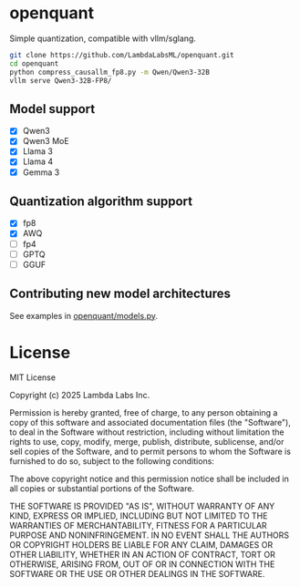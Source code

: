 # openquant

Simple quantization, compatible with vllm/sglang.

```bash
git clone https://github.com/LambdaLabsML/openquant.git
cd openquant
python compress_causallm_fp8.py -m Qwen/Qwen3-32B
vllm serve Qwen3-32B-FP8/
```

## Model support

- [x] Qwen3
- [x] Qwen3 MoE
- [x] Llama 3
- [x] Llama 4
- [x] Gemma 3

## Quantization algorithm support

- [x] fp8
- [x] AWQ
- [ ] fp4
- [ ] GPTQ
- [ ] GGUF

## Contributing new model architectures

See examples in [openquant/models.py](openquant/models.py).

# License

MIT License

Copyright (c) 2025 Lambda Labs Inc.

Permission is hereby granted, free of charge, to any person obtaining a copy
of this software and associated documentation files (the "Software"), to deal
in the Software without restriction, including without limitation the rights
to use, copy, modify, merge, publish, distribute, sublicense, and/or sell
copies of the Software, and to permit persons to whom the Software is
furnished to do so, subject to the following conditions:

The above copyright notice and this permission notice shall be included in all
copies or substantial portions of the Software.

THE SOFTWARE IS PROVIDED "AS IS", WITHOUT WARRANTY OF ANY KIND, EXPRESS OR
IMPLIED, INCLUDING BUT NOT LIMITED TO THE WARRANTIES OF MERCHANTABILITY,
FITNESS FOR A PARTICULAR PURPOSE AND NONINFRINGEMENT. IN NO EVENT SHALL THE
AUTHORS OR COPYRIGHT HOLDERS BE LIABLE FOR ANY CLAIM, DAMAGES OR OTHER
LIABILITY, WHETHER IN AN ACTION OF CONTRACT, TORT OR OTHERWISE, ARISING FROM,
OUT OF OR IN CONNECTION WITH THE SOFTWARE OR THE USE OR OTHER DEALINGS IN THE
SOFTWARE.